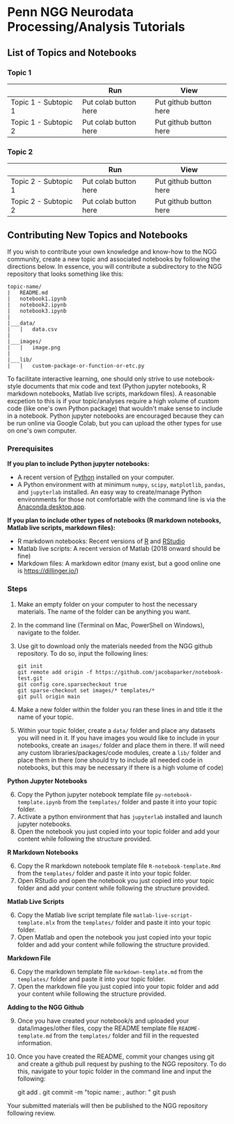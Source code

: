 # Penn NGG Neurodata Processing/Analysis Tutorials

## List of Topics and Notebooks

### Topic 1

|   | Run | View |
| - | --- | ---  |
| Topic 1 - Subtopic 1 | Put colab button here | Put github button here |
| Topic 1 - Subtopic 2 | Put colab button here | Put github button here |

### Topic 2

|   | Run | View |
| - | --- | ---  |
| Topic 2 - Subtopic 1 | Put colab button here | Put github button here |
| Topic 2 - Subtopic 2 | Put colab button here | Put github button here |

## Contributing New Topics and Notebooks

If you wish to contribute your own knowledge and know-how to the NGG community, create a new topic and associated notebooks by following the directions below. In essence, you will contribute a subdirectory to the NGG <something> repository that looks something like this:

```
topic-name/
|   README.md
|   notebook1.ipynb 
|   notebook2.ipynb
|   notebook3.ipynb
|
|___data/
|   |   data.csv
|
|___images/
|   |   image.png
|
|___lib/
|   |   custom-package-or-function-or-etc.py
```

To facilitate interactive learning, one should only strive to use notebook-style documents that mix code and text (Python jupyter notebooks, R markdown notebooks, Matlab live scripts, markdown files). A reasonable excpetion to this is if your topic/analyses require a high volume of custom code (like one's own Python package) that wouldn't make sense to include in a notebook. Python jupyter notebooks are encouraged because they can be run online via Google Colab, but you can upload the other types for use on one's own computer.

### Prerequisites

__If you plan to include Python jupyter notebooks:__
- A recent version of [Python](https://www.python.org/) installed on your computer.
- A Python environment with at minimum ```numpy```, ```scipy```, ```matplotlib```, ```pandas```, and ```jupyterlab``` installed. An easy way to create/manage Python environments for those not comfortable with the command line is via the [Anaconda desktop app](https://www.anaconda.com/products/individual).

__If you plan to include other types of notebooks (R markdown notebooks, Matlab live scripts, markdown files):__
- R markdown notebooks: Recent versions of [R](https://www.r-project.org/) and [RStudio](https://www.rstudio.com/products/rstudio/)
- Matlab live scripts: A recent version of Matlab (2018 onward should be fine)
- Markdown files: A markdown editor (many exist, but a good online one is https://dillinger.io/)

### Steps
       
1. Make an empty folder on your computer to host the necessary materials. The name of the folder can be anything you want.
2. In the command line (Terminal on Mac, PowerShell on Windows), navigate to the folder.
3. Use git to download only the materials needed from the NGG github repository. To do so, input the following lines:

       git init
       git remote add origin -f https://github.com/jacobaparker/notebook-test.git
       git config core.sparsecheckout true
       git sparse-checkout set images/* templates/*
       git pull origin main

4. Make a new folder within the folder you ran these lines in and title it the name of your topic.
5. Within your topic folder, create a ```data/``` folder and place any datasets you will need in it. If you have images you would like to include in your notebooks, create an ```images/``` folder and place them in there. If will need any custom libraries/packages/code modules, create a ```lib/``` folder and place them in there (one should try to include all needed code in notebooks, but this may be necessary if there is a high volume of code)

__Python Jupyter Notebooks__
       
6. Copy the Python jupyter notebook template file ```py-notebook-template.ipynb``` from the ```templates/``` folder and paste it into your topic folder.
7. Activate a python environment that has ```jupyterlab``` installed and launch jupyter notebooks.
8. Open the notebook you just copied into your topic folder and add your content while following the structure provided.

__R Markdown Notebooks__
       
6. Copy the R markdown notebook template file ```R-notebook-template.Rmd``` from the ```templates/``` folder and paste it into your topic folder.
7. Open RStudio and open the notebook you just copied into your topic folder and add your content while following the structure provided.

__Matlab Live Scripts__
       
6. Copy the Matlab live script template file ```matlab-live-script-template.mlx``` from the ```templates/``` folder and paste it into your topic folder.
7. Open Matlab and open the notebook you just copied into your topic folder and add your content while following the structure provided.

__Markdown File__
       
6. Copy the markdown template file ```markdown-template.md``` from the ```templates/``` folder and paste it into your topic folder.
7. Open the markdown file you just copied into your topic folder and add your content while following the structure provided.

__Adding to the NGG Github__
       
9. Once you have created your notebook/s and uploaded your data/images/other files, copy the README template file ```README-template.md``` from the ```templates/``` folder and fill in the requested information.
10. Once you have created the README, commit your changes using git and create a github pull request by pushing to the NGG repository. To do this, navigate to your topic folder in the command line and input the following:

       git add .
       git commit -m "topic name: <your-topic-name>, author: <your-name>"
       git push
       
Your submitted materials will then be published to the NGG repository following review.
